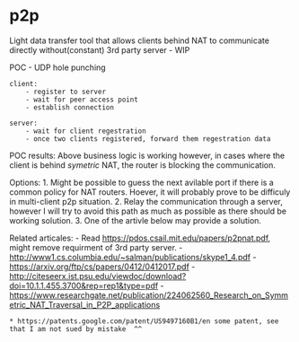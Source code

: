# p2p
Light data transfer tool that allows clients behind NAT to communicate directly without(constant) 3rd party server - WIP


POC  - UDP hole punching

    client:
        - register to server
        - wait for peer access point
        - establish connection

    server:
        - wait for client regestration
        - once two clients registered, forward them regestration data


POC results:
    Above business logic is working however, in cases where the client is behind *symetric* NAT,
    the router is blocking the communication.

Options:
    1. Might be possible to guess the next avilable port if there is a common policy for NAT routers.
    Hoever, it will probably prove to be difficuly in multi-client p2p situation.
    2. Relay the communication through a server, however I will try to avoid this path as much as possible
    as there should be working solution.
    3. One of the artivle below may provide a solution.





Related articales:
    - Read https://pdos.csail.mit.edu/papers/p2pnat.pdf, might remove requirment of 3rd party server.
    - http://www1.cs.columbia.edu/~salman/publications/skype1_4.pdf
    - https://arxiv.org/ftp/cs/papers/0412/0412017.pdf
    - http://citeseerx.ist.psu.edu/viewdoc/download?doi=10.1.1.455.3700&rep=rep1&type=pdf
    - https://www.researchgate.net/publication/224062560_Research_on_Symmetric_NAT_Traversal_in_P2P_applications


    * https://patents.google.com/patent/US9497160B1/en some patent, see that I am not sued by mistake  ^^
